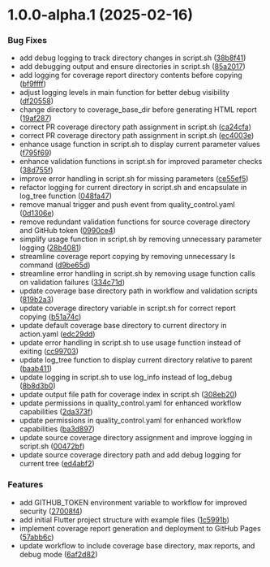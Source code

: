 # 1.0.0-alpha.1 (2025-02-16)


### Bug Fixes

* add debug logging to track directory changes in script.sh ([38b8f41](https://github.com/ProjectAJ14/flutter-coverage-action/commit/38b8f41afb49a0838e69e814be651556cc52af5e))
* add debugging output and ensure directories in script.sh ([85a2017](https://github.com/ProjectAJ14/flutter-coverage-action/commit/85a2017f48f08601d904fc5b8c68326751c78a54))
* add logging for coverage report directory contents before copying ([bf9ffff](https://github.com/ProjectAJ14/flutter-coverage-action/commit/bf9ffff7f822cdb5b8ff893aca1bac70cd59f667))
* adjust logging levels in main function for better debug visibility ([df20558](https://github.com/ProjectAJ14/flutter-coverage-action/commit/df2055885b9f7b85630ceac62d52204ac6f4b9e7))
* change directory to coverage_base_dir before generating HTML report ([19af287](https://github.com/ProjectAJ14/flutter-coverage-action/commit/19af287fc6f6cc3c53cba7170e60e605911c3077))
* correct PR coverage directory path assignment in script.sh ([ca24cfa](https://github.com/ProjectAJ14/flutter-coverage-action/commit/ca24cfa3eee4b24b1e0b404d28c12ae90742fcec))
* correct PR coverage directory path assignment in script.sh ([ec4003e](https://github.com/ProjectAJ14/flutter-coverage-action/commit/ec4003e4796fecd9bb99573f2f7a0e3485b46fa2))
* enhance usage function in script.sh to display current parameter values ([f795f69](https://github.com/ProjectAJ14/flutter-coverage-action/commit/f795f69fd6331d2f06f57b988c535e09458a752f))
* enhance validation functions in script.sh for improved parameter checks ([38d755f](https://github.com/ProjectAJ14/flutter-coverage-action/commit/38d755fae4a1c9814a268983f5951ced3b36d29c))
* improve error handling in script.sh for missing parameters ([ce55ef5](https://github.com/ProjectAJ14/flutter-coverage-action/commit/ce55ef5f0ad2918a2927b2377563dfe0c420f3bd))
* refactor logging for current directory in script.sh and encapsulate in log_tree function ([048fa47](https://github.com/ProjectAJ14/flutter-coverage-action/commit/048fa4796ef35ef63578992288eaf6456606c7b6))
* remove manual trigger and push event from quality_control.yaml ([0d1306e](https://github.com/ProjectAJ14/flutter-coverage-action/commit/0d1306ee67812e0dd135438bfb985c9758f0842e))
* remove redundant validation functions for source coverage directory and GitHub token ([0990ce4](https://github.com/ProjectAJ14/flutter-coverage-action/commit/0990ce47fcd23151a4c9de221adf49c3fc2329c7))
* simplify usage function in script.sh by removing unnecessary parameter logging ([28b4081](https://github.com/ProjectAJ14/flutter-coverage-action/commit/28b4081e673fb194a3f66d0fe18a6cabfb5d098f))
* streamline coverage report copying by removing unnecessary ls command ([d9be65d](https://github.com/ProjectAJ14/flutter-coverage-action/commit/d9be65d83c78beaa0e212f2e24e4aecee8a35664))
* streamline error handling in script.sh by removing usage function calls on validation failures ([334c71d](https://github.com/ProjectAJ14/flutter-coverage-action/commit/334c71d6e68a1eb9a63b1e12d4297eea38840556))
* update coverage base directory path in workflow and validation scripts ([819b2a3](https://github.com/ProjectAJ14/flutter-coverage-action/commit/819b2a35d6786e11184fa9c212f8009c19409124))
* update coverage directory variable in script.sh for correct report copying ([b51a74c](https://github.com/ProjectAJ14/flutter-coverage-action/commit/b51a74c60958a517225eae93cba79f7e6b5c867f))
* update default coverage base directory to current directory in action.yaml ([edc29dd](https://github.com/ProjectAJ14/flutter-coverage-action/commit/edc29dd641af622c46604d38f69e61174f154eb3))
* update error handling in script.sh to use usage function instead of exiting ([cc99703](https://github.com/ProjectAJ14/flutter-coverage-action/commit/cc9970334953f9e424436f0bad81c12feae00c1e))
* update log_tree function to display current directory relative to parent ([baab411](https://github.com/ProjectAJ14/flutter-coverage-action/commit/baab4111ea13b0ccf3fddf56ded31f7183bbf884))
* update logging in script.sh to use log_info instead of log_debug ([8b8d3b0](https://github.com/ProjectAJ14/flutter-coverage-action/commit/8b8d3b0851b8723b2b53d31ba3e1e6ca8f01ab13))
* update output file path for coverage index in script.sh ([308eb20](https://github.com/ProjectAJ14/flutter-coverage-action/commit/308eb20b7ac5ce26e5e1da4b9f073f7df43c33fb))
* update permissions in quality_control.yaml for enhanced workflow capabilities ([2da373f](https://github.com/ProjectAJ14/flutter-coverage-action/commit/2da373f4c32ab4def30530971638fc3f50832bcc))
* update permissions in quality_control.yaml for enhanced workflow capabilities ([ba3d897](https://github.com/ProjectAJ14/flutter-coverage-action/commit/ba3d89714897bf47c6bd902674af5708c8da28af))
* update source coverage directory assignment and improve logging in script.sh ([00472bf](https://github.com/ProjectAJ14/flutter-coverage-action/commit/00472bf0ef530291f5e2cd24a3eb3170e05f8b63))
* update source coverage directory path and add debug logging for current tree ([ed4abf2](https://github.com/ProjectAJ14/flutter-coverage-action/commit/ed4abf271988e8bdfd366ee9e221ee35892834cd))


### Features

* add GITHUB_TOKEN environment variable to workflow for improved security ([27008f4](https://github.com/ProjectAJ14/flutter-coverage-action/commit/27008f42d11abd41993f21681be90bb6c6c88d76))
* add initial Flutter project structure with example files ([1c5991b](https://github.com/ProjectAJ14/flutter-coverage-action/commit/1c5991b1178533244512ec315652108c21321463))
* implement coverage report generation and deployment to GitHub Pages ([57abb6c](https://github.com/ProjectAJ14/flutter-coverage-action/commit/57abb6cc3b528854388062d84097d08d039da3bc))
* update workflow to include coverage base directory, max reports, and debug mode ([6af2d82](https://github.com/ProjectAJ14/flutter-coverage-action/commit/6af2d8218d6c5c941df62d1da09f9006b5cde230))
